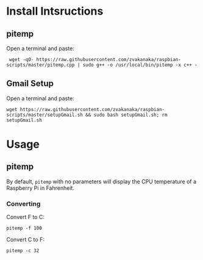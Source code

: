 <h1>Install Intsructions</h1>
<h2>pitemp</h2>
<p>Open a terminal and paste:</p>
<code> wget -qO- https://raw.githubusercontent.com/zvakanaka/raspbian-scripts/master/pitemp.cpp | sudo g++ -o /usr/local/bin/pitemp -x c++ - </code>
<h2>Gmail Setup</h2>
<p>Open a terminal and paste:</p>
<code>wget https://raw.githubusercontent.com/zvakanaka/raspbian-scripts/master/setupGmail.sh && sudo bash setupGmail.sh; rm setupGmail.sh</code>
<h1>Usage</h1>
<h2>pitemp</h2>
<p>By default, <code>pitemp</code> with no parameters will display the CPU temperature of a Raspberry Pi in Fahrenheit.</p>
<h3>Converting</h3>
<p>Convert F to C: </p><code>pitemp -f 100</code>
<p>Convert C to F: </p><code>pitemp -c 32</code>
